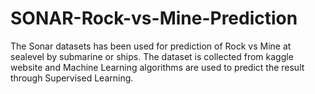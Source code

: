 # SONAR-Rock-vs-Mine-Prediction
The Sonar datasets has been used for prediction of Rock vs Mine at sealevel by submarine or ships. The dataset is collected from kaggle website and Machine Learning algorithms are used to predict the result through Supervised Learning.
